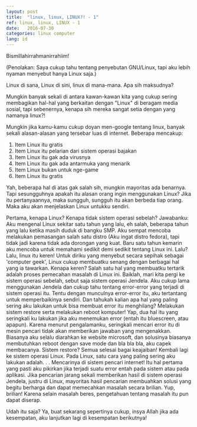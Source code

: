 ```yaml
---
layout: post
title:  "linux, linux, LINUX?! - 1"
ref: linux, linux, LINUX - 1
date:   2016-07-30
categories: linux computer 
lang: id
---
```

Bismillahirrahmanirrahiim!

(Penolakan: Saya cukup tahu tentang penyebutan GNU/Linux, tapi aku lebih nyaman menyebut hanya Linux saja.)


Linux di sana, Linux di sini, linux di mana-mana. Apa sih maksudnya?

Mungkin banyak sekali di antara kawan-kawan kita yang cukup sering membagikan hal-hal yang berkaitan dengan "Linux" di beragam media sosial, tapi sebenernya, kenapa sih mereka sangat setia dengan yang namanya linux?!

Mungkin jika kamu-kamu cukup doyan men-google tentang linux, banyak sekali alasan-alasan yang tersebar luas di internet. Beberapa mencakup:
<ol>
<li> Item Linux itu gratis </li>
<li> Item Linux itu pelarian dari sistem operasi bajakan </li>
<li> Item Linux itu gak ada virusnya </li>
<li> Item Linux itu gak ada antarmuka yang menarik </li>
<li> Item Linux bukan untuk nge-game </li>
<li> Item Linux itu gratis </li>
</ol>
Yah, beberapa hal di atas gak salah sih, mungkin mayoritas ada benarnya. Tapi sesungguhnya apakah itu alasan orang ingin menggunakan Linux?
Jika itu pertanyaannya, maka sungguh, sungguh itu akan berbeda tiap orang. Maka aku akan menjelaskan Linux untukku sendiri.

Pertama, kenapa Linux? Kenapa tidak sistem operasi sebelah?
Jawabanku: Aku mengenal Linux sekitar satu tahun yang lalu, eh salah, beberapa tahun yang lalu ketika masih duduk di bangku SMP. Aku sempat mencoba melakukan pemasangan salah satu distro (Aku ingat distro fedora), tapi tidak jadi karena tidak ada dorongan yang kuat. Baru satu tahun kemarin aku mencoba untuk memahami sedikit demi sedikit tentang Linux ini.
Lalu?
Lalu, linux itu keren! Untuk diriku yang menyebut secara sepihak sebagai 'computer geek', Linux cukup membuatku senang dengan berbagai hal yang ia tawarkan. 
Kenapa keren? Salah satu hal yang membuatku tertarik adalah proses pemecahan masalah di Linux ini.
Baiklah, mari kita pergi ke sistem operasi sebelah, sebut saja sistem operasi Jendela. 
Aku cukup lama menggunakan Jendela dan cukup tahu tentang error-error yang terjadi di sistem operasi itu. Tentu dengan munculnya error-error itu, aku tertantang untuk memperbaikinya sendiri. Dan tahukah kalian apa hal yang paling sering aku lakukan untuk bisa membuat error itu menghilang? Melakukan sistem restore serta melakukan reboot komputer! Yap, dua hal itu yang seringkali ku lakukan jika aku menemukan error (entah itu bluescreen, atau apapun). Karena menurut pengalamanku, seringkali mencari error itu di mesin pencari tidak akan memberikan jawaban yang mengenakkan. Biasanya aku selalu diarahkan ke website microsoft, dan solusinya biasanya membutuhkan reboot dengan save mode dan bla bla bla, aku capek membacanya. Sistem restore? Semua selesai bagai keajaiban! 
Kembali lagi ke sistem operasi Linux. Pada Linux, satu cara yang paling sering aku lakukan adalah. . . Mencarinya di sistem pencari internet! Itu hal pertama yang pasti aku pikirkan jika terjadi suatu error entah pada sistem atau pada aplikasi. Jika pencarian jarang sekali memberikan hasil di sistem operasi Jendela, justru di Linux, mayoritas hasil pencarian membuahkan solusi yang begitu berharga dan dapat memecahkan masalah secara brilian. Yup, brilian! Karena selain masalah beres, pengetahuan tentang masalah itu pun dapat diserap. 

Udah itu saja? Ya, buat sekarang sepertinya cukup, insya Allah jika ada kesempatan, aku lanjutkan lagi di kesempatan berikutnya!


